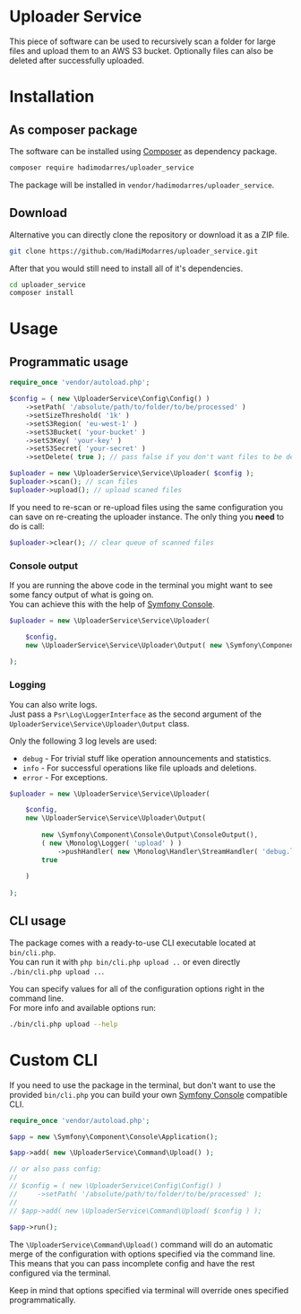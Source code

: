 # Uploader Service

This piece of software can be used to recursively scan a folder for large files and upload them to an AWS S3 bucket.
Optionally files can also be deleted after successfully uploaded.

# Installation

## As composer package

The software can be installed using [Composer](https://getcomposer.org) as dependency package.

```bash
composer require hadimodarres/uploader_service
```

The package will be installed in `vendor/hadimodarres/uploader_service`.

## Download

Alternative you can directly clone the repository or download it as a ZIP file.

```bash
git clone https://github.com/HadiModarres/uploader_service.git
```

After that you would still need to install all of it's dependencies.

```bash
cd uploader_service
composer install
```

# Usage

## Programmatic usage

```php
require_once 'vendor/autoload.php';

$config = ( new \UploaderService\Config\Config() )
    ->setPath( '/absolute/path/to/folder/to/be/processed' )
    ->setSizeThreshold( '1k' )
    ->setS3Region( 'eu-west-1' )
    ->setS3Bucket( 'your-bucket' )
    ->setS3Key( 'your-key' )
    ->setS3Secret( 'your-secret' )
    ->setDelete( true ); // pass false if you don't want files to be deleted

$uploader = new \UploaderService\Service\Uploader( $config );
$uploader->scan(); // scan files
$uploader->upload(); // upload scaned files
``` 

If you need to re-scan or re-upload files using the same configuration you can save on re-creating the uploader
instance. The only thing you **need** to do is call:

```php
$uploader->clear(); // clear queue of scanned files
```

### Console output

If you are running the above code in the terminal you might want to see some fancy output of what is going on.\
You can achieve this with the help of [Symfony Console](https://symfony.com/doc/current/components/console.html).

```php
$uploader = new \UploaderService\Service\Uploader(

    $config,
    new \UploaderService\Service\Uploader\Output( new \Symfony\Component\Console\Output\ConsoleOutput(), null, true )
    
); 
```

### Logging

You can also write logs.\
Just pass a `Psr\Log\LoggerInterface` as the second argument of the `UploaderService\Service\Uploader\Output` class.

Only the following 3 log levels are used:

 - `debug` - For trivial stuff like operation announcements and statistics.
 - `info` - For successful operations like file uploads and deletions.
 - `error` - For exceptions.

```php
$uploader = new \UploaderService\Service\Uploader(

    $config,
    new \UploaderService\Service\Uploader\Output(
    
        new \Symfony\Component\Console\Output\ConsoleOutput(),
        ( new \Monolog\Logger( 'upload' ) )
            ->pushHandler( new \Monolog\Handler\StreamHandler( 'debug.log', \Monolog\Logger::DEBUG ) ),
        true
        
    )
    
); 
```

## CLI usage

The package comes with a ready-to-use CLI executable located at `bin/cli.php`.\
You can run it with `php bin/cli.php upload ..` or even directly `./bin/cli.php upload ..`.

You can specify values for all of the configuration options right in the command line.\
For more info and available options run:

```bash
./bin/cli.php upload --help
```

# Custom CLI

If you need to use the package in the terminal, but don't want to use the provided `bin/cli.php` you can build your own
[Symfony Console](https://symfony.com/doc/current/components/console.html) compatible CLI.

```php
require_once 'vendor/autoload.php';

$app = new \Symfony\Component\Console\Application();

$app->add( new \UploaderService\Command\Upload() );

// or also pass config:
//
// $config = ( new \UploaderService\Config\Config() )
//     ->setPath( '/absolute/path/to/folder/to/be/processed' );
//
// $app->add( new \UploaderService\Command\Upload( $config ) );
 
$app->run();
```

The `\UploaderService\Command\Upload()` command will do an automatic merge of the configuration with options specified
via the command line. This means that you can pass incomplete config and have the rest configured via the terminal.

Keep in mind that options specified via terminal will override ones specified programmatically.
